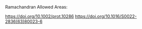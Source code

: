 Ramachandran Allowed Areas:

https://doi.org/10.1002/prot.10286
https://doi.org/10.1016/S0022-2836(63)80023-6
